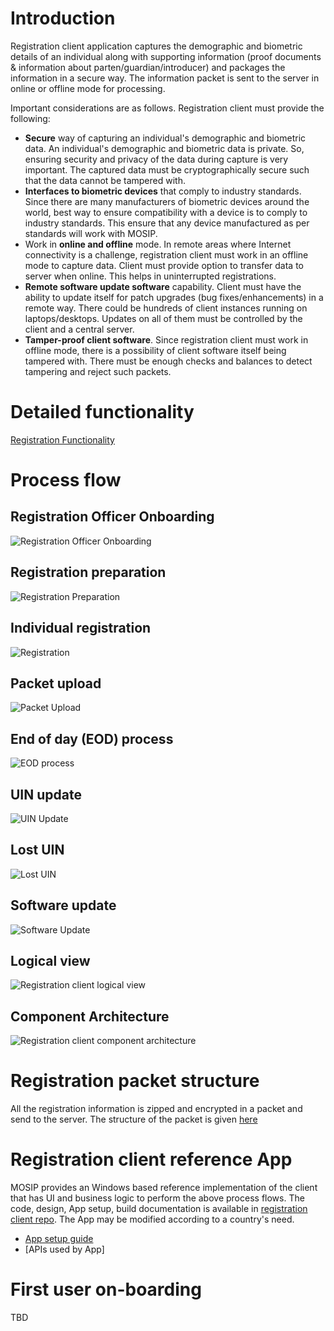 # Introduction
Registration client application captures the demographic and biometric details of an individual along with supporting information (proof documents & information about parten/guardian/introducer) and packages the information in a secure way. The information packet is sent to the server in online or offline mode for processing. 

Important considerations are as follows.  Registration client must provide the following:
* **Secure** way of capturing an individual's demographic and biometric data. An individual's demographic and biometric data is private. So, ensuring security and privacy of the data during capture is very important. The captured data must be cryptographically secure such that the data cannot be tampered with. 
* **Interfaces to biometric devices** that comply to industry standards. Since there are many manufacturers of biometric devices around the world, best way to ensure compatibility with a device is to comply to industry standards. This ensure that any device manufactured as per standards will work with MOSIP.
* Work in **online and offline** mode. In remote areas where Internet connectivity is a challenge, registration client must work in an offline mode to capture data. Client must provide option to transfer data to server when online. This helps in uninterrupted registrations. 
* **Remote software update software** capability. Client must have the ability to update itself for patch upgrades (bug fixes/enhancements) in a remote way. There could be hundreds of client instances running on laptops/desktops. Updates on all of them must be controlled by the client and a central server.
* **Tamper-proof client software**. Since registration client must work in offline mode, there is a possibility of client software itself being tampered with. There must be enough checks and balances to detect tampering and reject such packets.

# Detailed functionality
[Registration Functionality](Registration-Functionality.md)

# Process flow
## Registration Officer Onboarding
![Registration Officer Onboarding](_images/registration/reg_client_registration_officer_onboarding.jpg)

## Registration preparation
![Registration Preparation](_images/registration/reg_client_registration_prep.jpg)

## Individual registration
![Registration](_images/registration/reg_client_registration.jpg)

## Packet upload
![Packet Upload](_images/registration/reg_client_registration_packet_upload.jpg)

## End of day (EOD) process
![EOD process](_images/registration/reg_client_eod_process.jpg)

## UIN update
![UIN Update](_images/registration/reg_client_uin_update.jpg)

## Lost UIN
![Lost UIN](_images/registration/reg_client_lost_uin.jpg)

## Software update
![Software Update](_images/registration/reg_client_software_update.jpg)

## Logical view
![Registration client logical view](_images/registration/reg_client_logical_architecture.png)

## Component Architecture  
![Registration client component architecture](_images/registration/reg_client_component_architecture.png)

# Registration packet structure

All the registration information is zipped and encrypted in a packet and send to the server. The structure of the packet is given [here](Registration-Packet.md)

# Registration client reference App

MOSIP provides an Windows based reference implementation of the client that has UI and business logic to perform the above process flows.  The code, design, App setup, build documentation is available in [registration client repo](https://github.com/mosip/registration/tree/master/registration).  The App may be modified according to a country's need.  

* [App setup guide](Registration-Client-Setup.md)
* [APIs used by App]

# First user on-boarding

TBD





